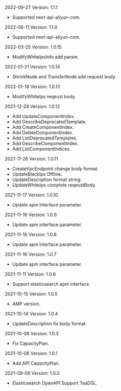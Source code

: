 2022-09-27 Version: 1.1.1
- Supported next-api-aliyun-com.

2022-06-11 Version: 1.1.0
- Supported next-api-aliyun-com.

2022-03-25 Version: 1.0.15
- ModifyWhiteIpsInfo add param.

2022-01-21 Version: 1.0.14
- ShrinkNode and TransferNode add request body.

2022-01-18 Version: 1.0.13
- ModifyWhiteIps reqeust body.

2021-12-28 Version: 1.0.12
- Add UpdateComponentIndex.
- Add DescribeDeprecatedTemplate.
- Add CreateComponentIndex.
- Add DeleteComponentIndex.
- Add ListDeprecatedTemplates.
- Add DescribeComponentIndex.
- Add ListComponentIndices.

2021-11-26 Version: 1.0.11
- CreateVpcEndpoint change body format.
- UpdateBlackIps Offline.
- UpdateDescription format string.
- UpdateWhiteIps complete reqeustBody.

2021-11-17 Version: 1.0.10
-  Update apm interface parameter.

2021-11-16 Version: 1.0.9
-  Update apm interface parameter.

2021-11-16 Version: 1.0.8
-  Update apm interface parameter.

2021-11-16 Version: 1.0.7
-  Update apm interface parameter.

2021-11-11 Version: 1.0.6
-  Support elasticsearch apm interface.

2021-10-15 Version: 1.0.5
- AMP version.

2021-10-14 Version: 1.0.4
- UpdateDescription fix body format.

2021-10-08 Version: 1.0.3
- Fix CapacityPlan.

2021-10-08 Version: 1.0.1
- Add API CapacityPlan.

2021-09-09 Version: 1.0.0
- Elasticsearch OpenAPI Support TeaDSL.

